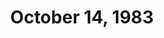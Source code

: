 ---
layout: episode
title: October 14, 1983
private_reel: Kiss
videos:
  - title: Elton John - I'm Still Standing
    vote_nominee: true
    vote_results: 56651
  - title: ZZ Top - Sharp Dressed Man
    vote_nominee: true
    vote_results: 101946
    vote_winner: true
  - title: Human League - Don't You Want Me
    hall_of_fame: true
  - title: Billy Joel - Uptown Girl
  - title: Big Country - In A Big Country
  - title: Naked Eyes - Promises, Promises
  - title: Spandeau Ballet - True
  - title: The Motels - Suddenly Last Summer
  - title: The Fixx - One Thing Leads To Another
  - title: Bryan Adams - This Time
  - title: Kiss - Lick It Up
  - title: Lionel Richie - All Night Long
  - title: Styx - Mr. Roboto
notes: The only recording that has surfaced of this episode starts just before the Human League video.  It is unknown at this time what videos aired before that point, other than the Video Vote videos.
---